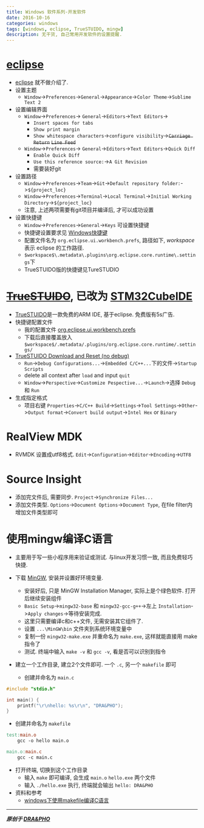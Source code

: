 ```yaml
---
title: Windows 软件系列-开发软件
date: 2016-10-16
categories: windows
tags: [windows, eclipse, TrueSTUIDO, mingw]
description: 无干货, 自己常用开发软件的设置提醒.
---
```


# [eclipse](https://eclipse.org/downloads/)
- [eclipse](https://eclipse.org/downloads/) 就不做介绍了.
- 设置主题
  - `Window`->`Preferences`->`General`->`Appearance`->`Color Theme`->`Sublime Text 2`
- 设置编辑界面
  - `Window`->`Preferences`-> `General`->`Editors`->`Text Editors`->
    - `Insert spaces for tabs`
    - `Show print margin`
    - `Show whitespace characters`->`configure visibility`->~~`Carriage Return`~~ ~~`Line Feed`~~
  - `Window`->`Preferences`-> `General`->`Editors`->`Text Editors`->`Quick Diff`
    - `Enable Quick Diff`
    - `Use this reference source:`->`A Git Revision`
    - 需要装好git
- 设置路径
  - `Window`->`Preferences`->`Team`->`Git`->`Default repository folder:`->`${project_loc}`
  - `Window`->`Preferences`->`Terminal`->`Local Terminal`->`Initial Working Directory`->`${project_loc}`
  - 注意, 上述两项需要有git项目并编译后, 才可以成功设置
- 设置快捷键
  - `Window`->`Preferences`->`General`->`Keys` 可设置快捷键
  - 快捷键设置要求见 [Windows快捷键](https://draapho.github.io/2016/10/08/1607-CheatSheet-win/)
  - 配置文件名为 `org.eclipse.ui.workbench.prefs`, 路径如下, $workspace$ 表示 eclipse 的工作路径.
  - `$workspace$\.metadata\.plugins\org.eclipse.core.runtime\.settings`下
  - TrueSTUIDO版的快捷键见TureSTUDIO


# ~~[TrueSTUIDO](http://atollic.com/truestudio/)~~, 已改为 [STM32CubeIDE](https://www.st.com/en/development-tools/stm32cubeide.html#get-software)
- [TrueSTUIDO](http://atollic.com/truestudio/)是一款免费的ARM IDE, 基于eclipse. 免费版有5s广告.
- 快捷键配置文件
  - 我的配置文件 [org.eclipse.ui.workbench.prefs](https://github.com/draapho/Blog/tree/master/_blog_stuff/TrueSTUIDIO/org.eclipse.ui.workbench.prefs)
  - 下载后直接覆盖放入 `$workspace$/.metadata/.plugins/org.eclipse.core.runtime/.settings/`
- [TrueSTUIDO Download and Reset (no debug)](https://www.youtube.com/watch?v=R2hfq4S_-B0)
  - `Run`->`Debug Configurations...`->`Embedded C/C++...`下的文件->`Startup Scripts`
  - delete all context after `load` and input `quit`
  - `Window`->`Perspective`->`Customize Pespective...`->`Launch`->选择 `Debug` 和 `Run`
- 生成指定格式
  - 项目右键 `Properties`->`C/C++ Build`->`Settings`->`Tool Settings`->`Other`->`Output format`->`Convert build output`->`Intel Hex` or `Binary`


# RealView MDK
- RVMDK 设置成utf8格式. `Edit`->`Configuration`->`Editor`->`Encoding`->`UTF8`


# Source Insight
- 添加完文件后, 需要同步. `Project`->`Synchronize Files...`
- 添加文件类型. `Options`->`Document Options`->`Document Type`, 在file filter内增加文件类型即可


# 使用mingw编译C语言
- 主要用于写一些小程序用来验证或测试. 与linux开发习惯一致, 而且免费轻巧快捷.
- 下载 [MinGW](http://www.mingw.org/), 安装并设置好环境变量.
  - 安装好后, 只是 MinGW Installation Manager, 实际上是个绿色软件. 打开后继续安装组件
  - `Basic Setup`->`mingw32-base` 和 `mingw32-gcc-g++`->左上 `Installation`->`Apply changes`->等待安装完成.
  - 这里只需要编译c和c++文件, 无需安装其它组件了.
  - 设置 `...\MinGW\bin` 文件夹到系统环境变量中
  - 复制一份 `mingw32-make.exe` 并重命名为 `make.exe`, 这样就能直接用 make 指令了
  - 测试. 终端中输入 `make -v` 和 `gcc -v`, 看是否可以识别到指令

- 建立一个工作目录, 建立2个文件即可. 一个 `.c`, 另一个 `makefile` 即可
  - 创建并命名为 `main.c`
``` c
#include "stdio.h"

int main() {
    printf("\r\nhello: %s\r\n", "DRA&PHO");
}
```
  - 创建并命名为 `makefile`
``` makefile
test:main.o
    gcc -o hello main.o

main.o:main.c
    gcc -c main.c
```



- 打开终端, 切换到这个工作目录
  - 输入 `make` 即可编译, 会生成 `main.o` `hello.exe` 两个文件
  - 输入 `./hello.exe` 执行, 终端就会输出 `hello: DRA&PHO`
- 资料和参考
  - [windows下使用makefile编译C语言](http://blog.csdn.net/zhanghan3/article/details/1334308)


----------

***原创于 [DRA&PHO](https://draapho.github.io/)***

